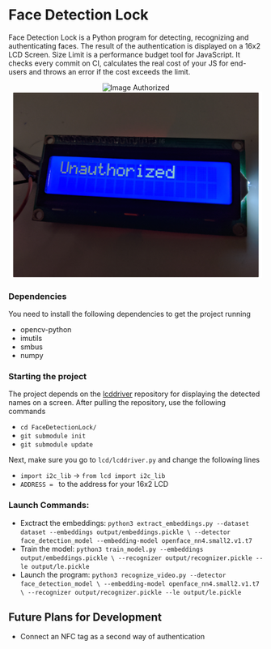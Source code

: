 # Face Detection Lock

Face Detection Lock is a Python program for detecting, recognizing and authenticating faces. The result of the authentication is displayed on a 16x2 LCD Screen. 
Size Limit is a performance budget tool for JavaScript. It checks every commit
on CI, calculates the real cost of your JS for end-users and throws an error
if the cost exceeds the limit.

<p align="center">
  <img src="./images/img_authorized_lcd.png" alt="Image Authorized" width="400">
  <img src="./images/img_unauthorized_lcd.png" alt="Image Unauthorized" width="500">
</p>

### Dependencies
You need to install the following dependencies to get the project running
* opencv-python
* imutils
* smbus
* numpy

### Starting the project
The project depends on the [lcddriver](www.example.com) repository for displaying the detected names on a screen. After pulling the repository, use the following commands
* `cd FaceDetectionLock/`
* `git submodule init`
* `git submodule update`

Next, make sure you go to `lcd/lcddriver.py` and change the following lines
* `import i2c_lib` -> `from lcd import i2c_lib`
* `ADDRESS = ` to the address for your 16x2 LCD 

### Launch Commands:
* Exctract the embeddings:
`python3 extract_embeddings.py --dataset dataset --embeddings output/embeddings.pickle \
	--detector face_detection_model --embedding-model openface_nn4.small2.v1.t7`
* Train the model:
`python3 train_model.py --embeddings output/embeddings.pickle \
	--recognizer output/recognizer.pickle --le output/le.pickle`
* Launch the program:
`python3 recognize_video.py --detector face_detection_model \
	--embedding-model openface_nn4.small2.v1.t7 \
	--recognizer output/recognizer.pickle --le output/le.pickle`

## Future Plans for Development
* Connect an NFC tag as a second way of authentication

